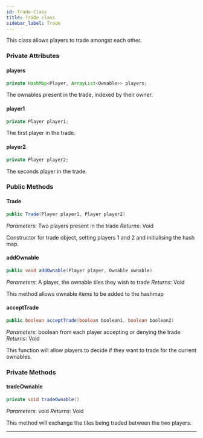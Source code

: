 ```yaml
---
id: Trade-Class
title: Trade class
sidebar_label: Trade
---
```


This class allows players to trade amongst each other.

### Private Attributes
#### players
```java
private HashMap<Player, ArrayList<Ownable>> players;
```

The ownables present in the trade, indexed by their owner. 

#### player1
```java
private Player player1;
```

The first player in the trade.

#### player2
```java
private Player player2;
```

The seconds player in the trade. 

### Public Methods

#### Trade
```java
public Trade(Player player1, Player player2)
```
*Parameters*: Two players present in the trade
*Returns*: Void

Constructor for trade object, setting players 1 and 2 and initialising the hash map. 

#### addOwnable
```java
public void addOwnable(Player player, Ownable ownable)
```
*Parameters*: A player, the ownable tiles they wish to trade
*Returns*: Void

This method allows ownable items to be added to the hashmap 

#### acceptTrade
```java
public boolean acceptTrade(boolean boolean1, boolean boolean2)
```
*Parameters*: boolean from each player accepting or denying the trade 
*Returns*: Void

This function will allow players to decide if they want to trade for the current ownables.

### Private Methods
#### tradeOwnable
```java
private void tradeOwnable()
```
*Parameters*: void
*Returns*: Void

This method will exchange the tiles being traded between the two players.

---
